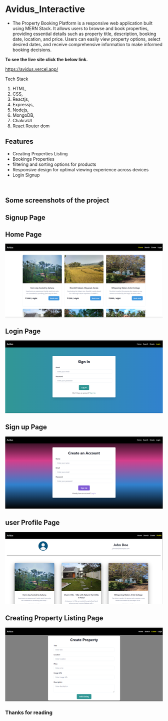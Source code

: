 # Avidus_Interactive

<ul>
<li> The Property Booking Platform is a responsive web application built using MERN Stack. It allows users to browse and book properties, providing essential details such as property title, description, booking date, location, and price. Users can easily view property options, select desired dates, and receive comprehensive information to make informed booking decisions.</li>


</ul>

**To see the live site click the below link.**

https://avidus.vercel.app/

Tech Stack 
1. HTML,
2. CSS,
3. Reactjs,
4. Expressjs,
5. Nodejs,
6. MongoDB,
7. ChakraUI
8. React Router dom  
  



## Features
<ul>
  <li>Creating Properties Listing</li>
  <li>Bookings Properties</li>
   <li>filtering and sorting options for products</li>
    <li>Responsive design for optimal viewing experience across devices</li>
   <li>Login Signup</li>
</ul>



<br/>


## Some screenshots of the project


## Signup Page

<!-- <img src="."/> -->


## Home Page
<img src="./Images/homepage.png"/> 

## Login Page
<img src="./Images/signIn.png"/> 

## Sign up Page
<img src="./Images/signup.png"/> 

## user Profile Page
<img src="./Images/profile.png"/> 

## Creating Property Listing Page
<img src="./Images/createproperty.png"/> 


### Thanks for reading
